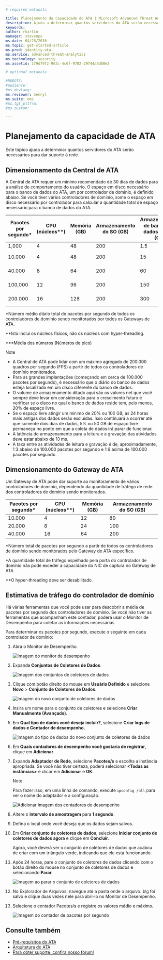 ```yaml
---
# required metadata

title: Planejamento da Capacidade do ATA | Microsoft Advanced Threat Analytics
description: Ajuda a determinar quantos servidores do ATA serão necessários para dar suporte à rede
keywords:
author: rkarlin
manager: stevenpo
ms.date: 04/28/2016
ms.topic: get-started-article
ms.prod: identity-ata
ms.service: advanced-threat-analytics
ms.technology: security
ms.assetid: 279d79f2-962c-4c6f-9702-29744a5d50e2

# optional metadata

#ROBOTS:
#audience:
#ms.devlang:
ms.reviewer: bennyl
ms.suite: ems
#ms.tgt_pltfrm:
#ms.custom:

---
```


# Planejamento da capacidade de ATA
Este tópico ajuda a determinar quantos servidores do ATA serão necessários para dar suporte à rede.

## Dimensionamento da Central de ATA
A Central de ATA requer um mínimo recomendado de 30 dias de dados para a análise de comportamento do usuário. O espaço em disco necessário para o banco de dados do ATA, um por controlador de domínio, é definido abaixo. Se você tiver vários controladores de domínio, some o espaço em disco necessário por controlador para calcular a quantidade total de espaço necessário para o banco de dados do ATA.

|Pacotes por segundo&#42;|CPU (núcleos&#42;&#42;)|Memória (GB)|Armazenamento do SO (GB)|Armazenamento de bancos de dados por dia (GB)|Armazenamento de bancos de dados por mês (GB)|IOPS&#42;&#42;&#42;|
|---------------------------|-------------------------|---------------|-------------------|---------------------------------|-----------------------------------|-----------------------------------|
|1,000|4|48|200|1.5|45|30 (100)
|10.000|4|48|200|15|450|200 (300)
|40.000|8|64|200|60|1.800|500 (1.000)
|100,000|12|96|200|150|4.500|1.000 (1.500)
|200.000|16|128|200|300|9.000|2.000 (2.500)
&#42;Número médio diário total de pacotes por segundo de todos os controladores de domínio sendo monitorados por todos os Gateways de ATA.

&#42;&#42;Isto inclui os núcleos físicos, não os núcleos com hyper-threading.

&#42;&#42;&#42;Média dos números (Números de pico)
> [!NOTE]
> -   A Central de ATA pode lidar com um máximo agregado de 200.000 quadros por segundo (FPS) a partir de todos os controladores de domínio monitorados.
> -   Para as grandes implantações (começando em cerca de 100.000 pacotes por segundo), é necessário que o diário do banco de dados esteja localizado em um disco diferente do banco de dados.
> -   O volume de armazenamento ditado aqui são os valores net que você sempre deve levar em consideração para o crescimento futuro e verificar se o disco no qual o banco de dados reside tem, pelo menos, 20% de espaço livre.
> -   Se o espaço livre atingir um mínimo de 20% ou 100 GB, as 24 horas mais antigas dos dados serão excluídas. Isso continuará a ocorrer até que somente dois dias de dados, 5% ou 50 GB de espaço livre permaneça no ponto em que a coleta de dados irá parar de funcionar.
> -  A latência de armazenamento para a leitura e a gravação das atividades deve estar abaixo de 10 ms.
> -  A taxa entre as atividades de leitura e gravação é de, aproximadamente, 1:3 abaixo de 100.000 pacotes por segundo e 1:6 acima de 100.000 pacotes por segundo.

## Dimensionamento do Gateway de ATA
Um Gateway de ATA pode dar suporte ao monitoramento de vários controladores de domínio, dependendo da quantidade de tráfego de rede dos controladores de domínio sendo monitorados.

|Pacotes por segundo&#42;|CPU (núcleos&#42;&#42;)|Memória (GB)|Armazenamento do SO (GB)|
|---------------------------|-------------------------|---------------|-------------------|
|10.000|4|12|80|
|20.000|8|24|100|
|40.000|16|64|200|
&#42;Número total de pacotes por segundo a partir de todos os controladores de domínio sendo monitorados pelo Gateway do ATA específico.

&#42;A quantidade total de tráfego espelhado pela porta do controlador de domínio não pode exceder a capacidade do NIC de captura no Gateway de ATA.

&#42;&#42;O hyper-threading deve ser desabilitado.

## Estimativa de tráfego do controlador de domínio
Há várias ferramentas que você pode usar para descobrir a média de pacotes por segundo dos controladores de domínio. Se você não tiver as ferramentas que acompanham este contador, poderá usar o Monitor de Desempenho para coletar as informações necessárias.

Para determinar os pacotes por segundo, execute o seguinte em cada controlador de domínio:

1.  Abra o Monitor de Desempenho.

    ![Imagem do monitor de desempenho](media/ATA-traffic-estimation-1.png)

2.  Expanda **Conjuntos de Coletores de Dados**.

    ![Imagem dos conjuntos de coletores de dados](media/ATA-traffic-estimation-2.png)

3.  Clique com botão direito do mouse em **Usuário Definido** e selecione **Novo** &gt; **Conjunto de Coletores de Dados**.

    ![Imagem do novo conjunto de coletores de dados](media/ATA-traffic-estimation-3.png)

4.  Insira um nome para o conjunto de coletores e selecione **Criar Manualmente (Avançado)**.

5.  Em **Qual tipo de dados você deseja incluir?**, selecione  **Criar logs de dados e Contador de desempenho**.

    ![Imagem do tipo de dados do novo conjunto de coletores de dados](media/ATA-traffic-estimation-5.png)

6.  Em **Quais contadores de desempenho você gostaria de registrar**, clique em **Adicionar**.

7.  Expanda **Adaptador de Rede**, selecione **Pacotes/s** e escolha a instância apropriada. Se você não tiver certeza, poderá selecionar **&lt;Todas as instâncias&gt;** e clicar em **Adicionar** e **OK**.

    > [!NOTE]
    > Para fazer isso, em uma linha de comando, execute `ipconfig /all` para ver o nome do adaptador e a configuração.

    ![Adicionar imagem dos contadores de desempenho](media/ATA-traffic-estimation-7.png)

8.  Altere o **Intervalo de amostragem** para **1 segundo**.

9. Defina o local onde você deseja que os dados sejam salvos.

10. Em **Criar conjunto de coletores de dados**,  selecione **Iniciar conjunto de coletores de dados agora** e clique em **Concluir**.

    Agora, você deverá ver o conjunto de coletores de dados que acabou de criar com um triângulo verde, indicando que ele está funcionando.

11. Após 24 horas, pare o conjunto de coletores de dados clicando com o botão direito do mouse no conjunto de coletores de dados e selecionando **Parar**

    ![Imagem ao parar o conjunto de coletores de dados](media/ATA-traffic-estimation-12.png)

12. No Explorador de Arquivos, navegue até a pasta onde o arquivo. blg foi salvo e clique duas vezes nele para abri-lo no Monitor de Desempenho.

13. Selecione o contador Pacotes/s e registre os valores médio e máximo.

    ![Imagem do contador de pacotes por segundo](media/ATA-traffic-estimation-14.png)

## Consulte também
- [Pré-requisitos do ATA](ata-prerequisites.md)
- [Arquitetura do ATA](/advanced-threat-analytics/Understand/ata-architecture)
- [Para obter suporte, confira nosso fórum!](https://social.technet.microsoft.com/Forums/security/en-US/home?forum=mata)


<!--HONumber=Apr16_HO2-->


